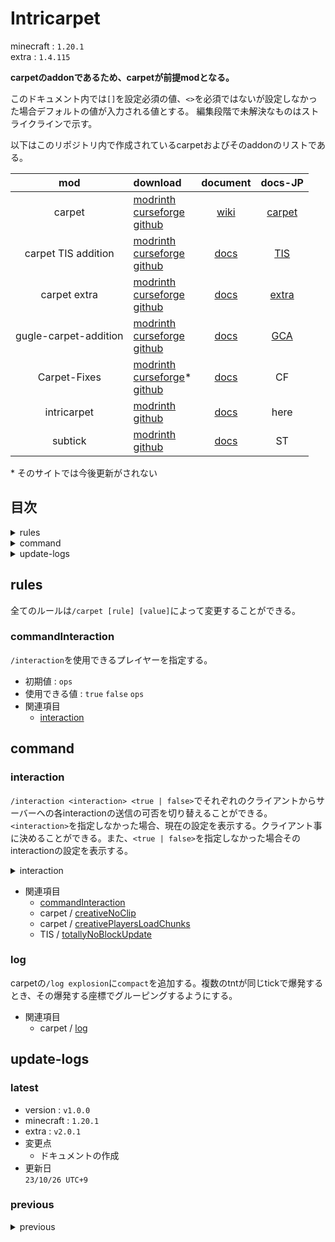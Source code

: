 <!--
version : v1.0.0
-->
# Intricarpet
minecraft : `1.20.1`<br>
extra : `1.4.115`

**carpetのaddonであるため、carpetが前提modとなる。**

このドキュメント内では`[]`を設定必須の値、`<>`を必須ではないが設定しなかった場合デフォルトの値が入力される値とする。
編集段階で未解決なものはストライクラインで示す。

以下はこのリポジトリ内で作成されているcarpetおよびそのaddonのリストである。

|mod|download|document|docs-JP|
|:---:|:---|:---:|:---:|
|carpet|[modrinth](https://modrinth.com/mod/carpet)<br>[curseforge](https://www.curseforge.com/minecraft/mc-mods/carpet)<br>[github](https://github.com/gnembon/fabric-carpet)|[wiki](https://github.com/gnembon/fabric-carpet/wiki)|[carpet](./carpet.html)|
|carpet TIS addition|[modrinth](https://modrinth.com/mod/carpet-tis-addition)<br>[curseforge](https://www.curseforge.com/minecraft/mc-mods/carpet-tis-addition)<br>[github](https://github.com/TISUnion/Carpet-TIS-Addition)|[docs](https://github.com/TISUnion/Carpet-TIS-Addition/tree/master/docs)|[TIS](./carpet-TIS-addition.html)|
|carpet extra|[modrinth](https://modrinth.com/mod/carpet-extra)<br>[curseforge](https://www.curseforge.com/minecraft/mc-mods/carpet-extra)<br>[github](https://github.com/gnembon/carpet-extra)|[docs](https://github.com/gnembon/carpet-extra#carpet-mod-settings)|[extra](./carpet-extra.html)|
|gugle-carpet-addition|[modrinth](https://modrinth.com/mod/gca)<br>[curseforge](https://www.curseforge.com/minecraft/mc-mods/guglecarpetaddition)<br>[github](https://github.com/Gu-ZT/gugle-carpet-addition)|[docs](https://github.com/Gu-ZT/gugle-carpet-addition#gca)|[GCA](./gugle-carpet-addition.html)|
|Carpet-Fixes|[modrinth](https://modrinth.com/mod/carpet-fixes)<br>[curseforge](https://www.curseforge.com/minecraft/mc-mods/carpet-fixes)*<br>[github](https://github.com/fxmorin/carpet-fixes)|[docs](https://github.com/fxmorin/carpet-fixes/wiki/Available-Settings)|CF|
|intricarpet|[modrinth](https://modrinth.com/mod/intricarpet)<br>[github](https://github.com/lntricate1/intricarpet)|[docs](https://github.com/lntricate1/intricarpet#features)|here|
|subtick|[modrinth](https://modrinth.com/mod/subtick)<br>[github](https://github.com/chiraagChakravarthy/SubTick)|[docs](https://github.com/chiraagChakravarthy/SubTick#commands)|ST|

\* そのサイトでは今後更新がされない

## 目次
<details>
<summary>rules</summary>

+ [commandInteraction](#commandinteraction)
</details>
<details>
<summary>command</summary>

+ [interaction](#interaction)
+ [log](#log)
</details>
<details>
<summary>update-logs</summary>

+ [latest](#latest)<br>
  version : `v1.0.0`<br>
  minecraft : `1.20.1`<br>
  extra : `v2.0.1`
+ [previous](#previous)
</details>

## rules
全てのルールは`/carpet [rule] [value]`によって変更することができる。
### commandInteraction
`/interaction`を使用できるプレイヤーを指定する。
+ 初期値 : `ops`
+ 使用できる値 : `true` `false` `ops`
+ 関連項目
    + [interaction](#interaction)

## command
### interaction
`/interaction <interaction> <true | false>`でそれぞれのクライアントからサーバーへの各interactionの送信の可否を切り替えることができる。`<interaction>`を指定しなかった場合、現在の設定を表示する。クライアント事に決めることができる。また、`<true | false>`を指定しなかった場合そのinteractionの設定を表示する。
<details>
<summary>interaction</summary>

+ `blocks`<br>
  トリップワイヤーや感圧版の検知、耕地の踏み荒らしなどのブロックの変更をするものを変更する。
+ `chunkloading`<br>
  テレポートチケットを含むすべてのプレイヤーのチャンクの読み込みを変更する。
+ `entities`<br>
  他のプレイヤーを含むすべてのエンティティが自身に対して無視するように変更する。
+ `mobSpawning`<br>
  スポーンエッグを除くそのプレイヤーからのmobのスポーンを変更する。ただしmobcapsには影響を与えない。
+ `randomTicks`<br>
  そのプレイヤーからのrandom tickを変更する。
+ `updates`<br>
  全てのプレイヤーがワールドに与えるべきupdateを変更する。
</details>

+ 関連項目
	+ [commandInteraction](#commandinteraction)
  + carpet / [creativeNoClip](./carpet.html#crativenoclip)
  + carpet / [creativePlayersLoadChunks](./carpet.html#creativeplayerloadchunks)
  + TIS / [totallyNoBlockUpdate](./carpet-TIS-addition.html#totallynoblockupdate)

### log
carpetの`/log explosion`に`compact`を追加する。複数のtntが同じtickで爆発するとき、その爆発する座標でグルーピングするようにする。
+ 関連項目
  + carpet / [log](./carpet.html#log)

## update-logs
### latest
+ version : `v1.0.0`
+ minecraft : `1.20.1`
+ extra : `v2.0.1`
+ 変更点
  + ドキュメントの作成
+ 更新日<br>
  `23/10/26 UTC+9`
### previous
<details>
<summary>previous</summary>
</details>
